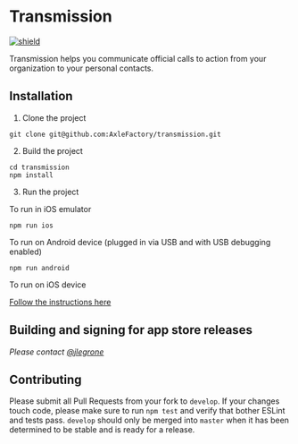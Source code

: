 # Transmission

[![shield](https://circleci.com/gh/AxleFactory/transmission/tree/develop.svg?style=shield&circle-token=033588c2f1721df49b30f8cdc9959bc2a721c6c5)](https://circleci.com/gh/AxleFactory/transmission/tree/develop)

Transmission helps you communicate official calls to action from your organization to your personal contacts.

## Installation

1. Clone the project
  ```
  git clone git@github.com:AxleFactory/transmission.git
  ```

2. Build the project
  ```
  cd transmission
  npm install
  ```

3. Run the project
 
  To run in iOS emulator
  ```
  npm run ios
  ```
  
  To run on Android device (plugged in via USB and with USB debugging enabled)
  ```
  npm run android
  ```
  
  To run on iOS device
  
  [Follow the instructions here](https://facebook.github.io/react-native/releases/0.24/docs/running-on-device-ios.html)

## Building and signing for app store releases

_Please contact [@jlegrone](https://github.com/jlegrone)_

## Contributing

Please submit all Pull Requests from your fork to `develop`. If your changes touch code, please make sure to run `npm
test` and verify that bother ESLint and tests pass. `develop` should only be merged into `master` when it has been
determined to be stable and is ready for a release.
